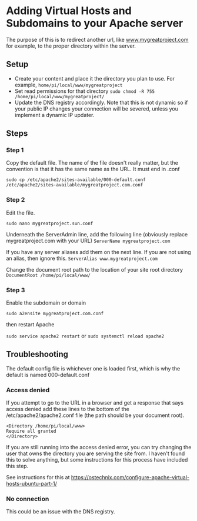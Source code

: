 # Adding Virtual Hosts and Subdomains to your Apache server

The purpose of this is to redirect another url, like www.mygreatproject.com for example, to the proper directory within the server.

## Setup

* Create your content and place it the directory you plan to use. For example, `home/pi/local/www/mygreatproject`
* Set read permissions for that directory `sudo chmod -R 755 /home/pi/local/www/mygreatproject/`
* Update the DNS registry accordingly. Note that this is not dynamic so if your public IP changes your connection will be severed, unless you implement a dynamic IP updater.

## Steps

### Step 1

Copy the default file. The name of the file doesn't really matter, but the convention is that it has the same name as the URL. It must end in .conf

`sudo cp /etc/apache2/sites-available/000-default.conf /etc/apache2/sites-available/mygreatproject.com.conf`

### Step 2

Edit the file. 

`sudo nano mygreatproject.sun.conf`

Underneath the ServerAdmin line, add the following line (obviously replace mygreatproject.com with your URL)
`ServerName mygreatproject.com`

If you have any server aliases add them on the next line. If you are not using an alias, then ignore this. `ServerAlias www.mygreatproject.com`

Change the document root path to the location of your site root directory
`DocumentRoot /home/pi/local/www/`

### Step 3

Enable the subdomain or domain

`sudo a2ensite mygreatproject.com.conf`

then restart Apache

`sudo service apache2 restart` or `sudo systemctl reload apache2`

## Troubleshooting

The default config file is whichever one is loaded first, which is why the default is named 000-default.conf

### Access denied

If you attempt to go to the URL in a browser and get a response that says access denied add these lines to the bottom of the /etc/apache2/apache2.conf file (the path should be your document root).

`<Directory /home/pi/local/www>`<br>
	`Require all granted`<br>
`</Directory>`

If you are still running into the access denied error, you can try changing the user that owns the directory you are serving the site from. I haven't found this to solve anything, but some instructions for this process have included this step.

See instructions for this at https://ostechnix.com/configure-apache-virtual-hosts-ubuntu-part-1/

### No connection

This could be an issue with the DNS registry.